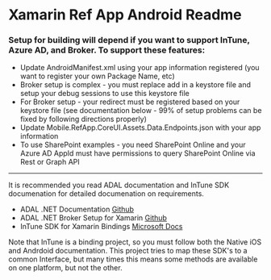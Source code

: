 ﻿# Xamarin Ref App Android Readme

### Setup for building will depend if you want to support InTune, Azure AD, and Broker.  To support these features:

- Update AndroidManifest.xml using your app information registered (you want to register your own Package Name, etc)
- Broker setup is complex - you must replace add in a keystore file and setup your debug sessions to use this keystore file
- For Broker setup - your redirect must be registered based on your keystore file (see documentation below - 99% of setup problems can be fixed by following directions properly)
- Update Mobile.RefApp.CoreUI.Assets.Data.Endpoints.json with your app information
- To use SharePoint examples - you need SharePoint Online and your Azure AD AppId must have permissions to query SharePoint Online via Rest or Graph API
---

It is recommended you read ADAL documentation and InTune SDK documenation for detailed documenation on requirements.

- ADAL .NET Documentation [Github](https://github.com/AzureAD/azure-activedirectory-library-for-dotnet/wiki)
- ADAL .NET Broker Setup for Xamarin [Github](https://github.com/AzureAD/azure-activedirectory-library-for-dotnet/wiki/leveraging-brokers-on-Android-and-iOS)
- InTune SDK for Xamarin Bindings [Microsoft Docs](https://docs.microsoft.com/en-us/intune/app-sdk-xamarin)  

Note that InTune is a binding project, so you must follow both the Native iOS and Andrdoid documentation.  This project tries to map these SDK's to a common Interface, but many times this means some methods are available on one platform, but not the other.

